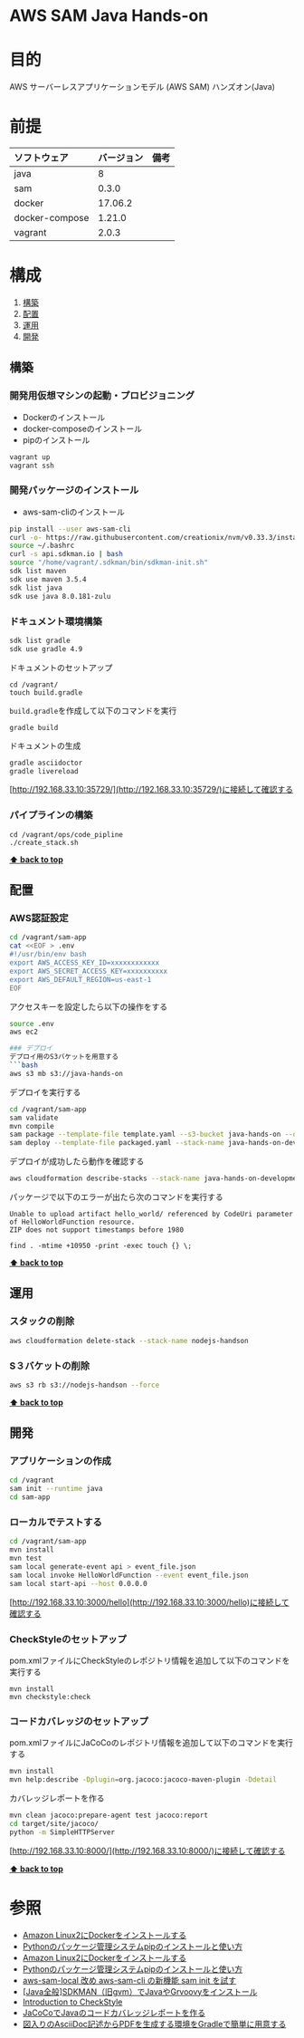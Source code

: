 AWS SAM Java Hands-on
===================

# 目的 #
AWS サーバーレスアプリケーションモデル (AWS SAM) ハンズオン(Java)

# 前提 #
| ソフトウェア   | バージョン   | 備考        |
|:---------------|:-------------|:------------|
| java           |8    |             |
| sam            |0.3.0  |             |
| docker         |17.06.2  |             |
| docker-compose |1.21.0  |             |
| vagrant        |2.0.3  |             |

# 構成 #
1. [構築](#構築 )
1. [配置](#配置 )
1. [運用](#運用 )
1. [開発](#開発 )

## 構築
### 開発用仮想マシンの起動・プロビジョニング
+ Dockerのインストール
+ docker-composeのインストール
+ pipのインストール
```bash
vagrant up
vagrant ssh
```

### 開発パッケージのインストール
+ aws-sam-cliのインストール
```bash
pip install --user aws-sam-cli
curl -o- https://raw.githubusercontent.com/creationix/nvm/v0.33.3/install.sh | bash
source ~/.bashrc 
curl -s api.sdkman.io | bash
source "/home/vagrant/.sdkman/bin/sdkman-init.sh"
sdk list maven
sdk use maven 3.5.4
sdk list java
sdk use java 8.0.181-zulu
```

### ドキュメント環境構築
```bash
sdk list gradle
sdk use gradle 4.9
```
ドキュメントのセットアップ
```
cd /vagrant/
touch build.gradle
```
`build.gradle`を作成して以下のコマンドを実行
```
gradle build
```
ドキュメントの生成
```bash
gradle asciidoctor
gradle livereload
```
[http://192.168.33.10:35729/](http://192.168.33.10:35729/)に接続して確認する

### パイプラインの構築
```
cd /vagrant/ops/code_pipline
./create_stack.sh 
```

**[⬆ back to top](#構成)**

## 配置
### AWS認証設定
```bash
cd /vagrant/sam-app
cat <<EOF > .env
#!/usr/bin/env bash
export AWS_ACCESS_KEY_ID=xxxxxxxxxxxx
export AWS_SECRET_ACCESS_KEY=xxxxxxxxxx
export AWS_DEFAULT_REGION=us-east-1
EOF
```
アクセスキーを設定したら以下の操作をする
```bash
source .env
aws ec2

### デプロイ
デプロイ用のS3バケットを用意する
```bash
aws s3 mb s3://java-hands-on
```
デプロイを実行する
````bash
cd /vagrant/sam-app
sam validate
mvn compile
sam package --template-file template.yaml --s3-bucket java-hands-on --output-template-file packaged.yaml
sam deploy --template-file packaged.yaml --stack-name java-hands-on-development --capabilities CAPABILITY_IAM
````
デプロイが成功したら動作を確認する
```bash
aws cloudformation describe-stacks --stack-name java-hands-on-development --query 'Stacks[].Outputs[1]'
```
パッケージで以下のエラーが出たら次のコマンドを実行する
```
Unable to upload artifact hello_world/ referenced by CodeUri parameter of HelloWorldFunction resource.
ZIP does not support timestamps before 1980
```
```
find . -mtime +10950 -print -exec touch {} \;
```

**[⬆ back to top](#構成)**

## 運用
### スタックの削除
```bash
aws cloudformation delete-stack --stack-name nodejs-handson
```
### S３バケットの削除
```bash
aws s3 rb s3://nodejs-handson --force
```

**[⬆ back to top](#構成)**

## 開発
### アプリケーションの作成
```bash
cd /vagrant
sam init --runtime java
cd sam-app
```

### ローカルでテストする
```bash
cd /vagrant/sam-app
mvn install
mvn test
sam local generate-event api > event_file.json
sam local invoke HelloWorldFunction --event event_file.json
sam local start-api --host 0.0.0.0
```
[http://192.168.33.10:3000/hello](http://192.168.33.10:3000/hello)に接続して確認する

### CheckStyleのセットアップ
pom.xmlファイルにCheckStyleのレポジトリ情報を追加して以下のコマンドを実行する
```
mvn install
mvn checkstyle:check
```

### コードカバレッジのセットアップ
pom.xmlファイルにJaCoCoのレポジトリ情報を追加して以下のコマンドを実行する
```bash
mvn install
mvn help:describe -Dplugin=org.jacoco:jacoco-maven-plugin -Ddetail
```
カバレッジレポートを作る
```bash
mvn clean jacoco:prepare-agent test jacoco:report
cd target/site/jacoco/
python -m SimpleHTTPServer

```
[http://192.168.33.10:8000/](http://192.168.33.10:8000/)に接続して確認する

**[⬆ back to top](#構成)**

# 参照 #
+ [Amazon Linux2にDockerをインストールする](https://qiita.com/reoring/items/0d1f556064d363f0ccb8)
+ [Pythonのパッケージ管理システムpipのインストールと使い方](https://uxmilk.jp/12691)
+ [Amazon Linux2にDockerをインストールする](https://qiita.com/reoring/items/0d1f556064d363f0ccb8)
+ [Pythonのパッケージ管理システムpipのインストールと使い方](https://uxmilk.jp/12691) 
+ [aws-sam-local 改め aws-sam-cli の新機能 sam init を試す](https://qiita.com/hayao_k/items/841026f9675d163b58d5)
+ [[Java全般]SDKMAN（旧gvm）でJavaやGrvoovyをインストール](https://qiita.com/saba1024/items/967ee3d8a79440a97336)
+ [Introduction to CheckStyle](https://www.baeldung.com/checkstyle-java)
+ [JaCoCoでJavaのコードカバレッジレポートを作る](https://ishiis.net/2016/10/13/jacoco-coverage/)  
+ [図入りのAsciiDoc記述からPDFを生成する環境をGradleで簡単に用意する](https://qiita.com/tokumoto/items/d37ab3de5bdbee307769) 
